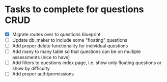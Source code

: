 # Tasks to complete for questions CRUD

- [x] Migrate routes over to questions blueprint
- [ ] Update db_maker to include some "floating" questions
- [ ] Add proper delete functionality for individual questions
- [ ] Add many to many table so that questions can be on multiple assessments (nice to have)
- [ ] Add filters to questions index page, i.e. show only floating questions or show by difficulty
- [ ] Add proper auth/permissions